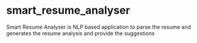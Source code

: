 # smart_resume_analyser
Smart Resume Analyser is NLP based application to parse the resume and generates the resume analysis and provide the suggestions
